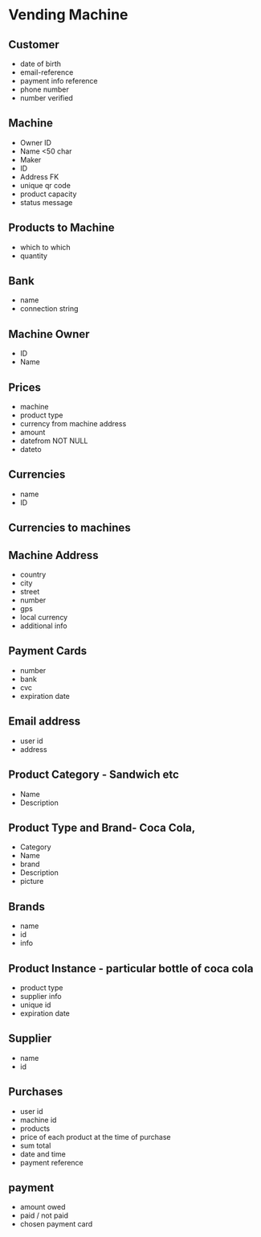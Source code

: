 # Vending Machine

## Customer

- date of birth
- email-reference
- payment info reference
- phone number
- number verified

## Machine

- Owner ID
- Name <50 char
- Maker
- ID
- Address FK
- unique qr code
- product capacity
- status message

## Products to Machine

- which to which
- quantity

## Bank

- name
- connection string

## Machine Owner

- ID
- Name

## Prices

- machine
- product type
- currency from machine address
- amount
- datefrom NOT NULL
- dateto

## Currencies

- name 
- ID

## Currencies to machines

## Machine Address

- country
- city
- street
- number
- gps
- local currency
- additional info

## Payment Cards

- number
- bank
- cvc
- expiration date

## Email address

- user id
- address

## Product Category - Sandwich etc

- Name
- Description

## Product Type and Brand- Coca Cola, 

- Category
- Name
- brand
- Description
- picture

## Brands

- name
- id
- info

## Product Instance - particular bottle of coca cola

- product type
- supplier info
- unique id
- expiration date

## Supplier

- name
- id

## Purchases

- user id
- machine id
- products
- price of each product at the time of purchase
- sum total
- date and time
- payment reference

## payment

- amount owed
- paid / not paid
- chosen payment card

